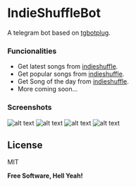 # IndieShuffleBot

A telegram bot based on [tgbotplug].

### Funcionalities

- Get latest songs from [indieshuffle]. 
- Get popular songs from [indieshuffle].
- Get Song of the day from [indieshuffle].
- More coming soon...

### Screenshots
![alt text][ss1]
![alt text][ss2]
![alt text][ss3]
![alt text][ss4]


License
----

MIT


**Free Software, Hell Yeah!**


[ss1]:[http://i.imgur.com/1sggmni.png]
[ss2]:[http://i.imgur.com/7jbPTDn.png]
[ss3]:[http://i.imgur.com/jwijlMV.png]
[ss4]:[http://i.imgur.com/bpdGC8p.png]
[tgbotplug]:https://github.com/fopina/tgbotplug
[indieshuffle]:http://www.indieshuffle.com/
